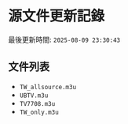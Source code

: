 # 源文件更新記錄

最後更新時間: `2025-08-09 23:30:43`

## 文件列表
- `TW_allsource.m3u`
- `UBTV.m3u`
- `TV7708.m3u`
- `TW_only.m3u`
